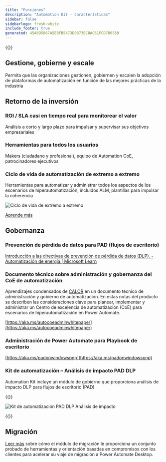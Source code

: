 ```yaml
---
title: "Funciones"
description: "Automation Kit - Características"
sidebar: false
sidebarlogo: fresh-white
include_footer: true
generated: 45A0D5867A5EBFB5473D0873BC8AC61FCD780559
---
```


{{<toc>}}

## Gestione, gobierne y escale

Permita que las organizaciones gestionen, gobiernen y escalen la adopción de plataformas de automatización en función de las mejores prácticas de la industria

## Retorno de la inversión

### ROI / SLA casi en tiempo real para monitorear el valor

Análisis a corto y largo plazo para impulsar y supervisar sus objetivos empresariales

### Herramientas para todos los usuarios

Makers (ciudadano y profesional), equipo de Automation CoE, patrocinadores ejecutivos

### Ciclo de vida de automatización de extremo a extremo

Herramientas para automatizar y administrar todos los aspectos de los escenarios de hiperautomatización, incluidos ALM, plantillas para impulsar la coherencia

![Ciclo de vida de extremo a extremo](/images/illustrations/end-to-end.png)

[Aprende más](https://learn.microsoft.com/power-automate/guidance/automation-kit/overview/automation-coe-strategy#automation-lifecycle)

## Gobernanza

### Prevención de pérdida de datos para PAD (flujos de escritorio)

[Introducción a las directivas de prevención de pérdida de datos (DLP). - Automatización de energía | Microsoft Learn](https://learn.microsoft.com/power-automate/prevent-data-loss#data-loss-prevention-for-desktop-flows-preview)

### Documento técnico sobre administración y gobernanza del CoE de automatización

Aprendizajes condensados de [CALOR](https://learn.microsoft.com/power-platform/guidance/automation-coe/heat) en un documento técnico de administración y gobierno de automatización. En estas notas del producto se describen las consideraciones clave para planear, implementar y administrar un Centro de excelencia de automatización (CoE) para escenarios de hiperautomatización en Power Automate. 

[https://aka.ms/autocoeadminwhitepaper](https://aka.ms/autocoeadminwhitepaper)

### Administración de Power Automate para Playbook de escritorio

[https://aka.ms/padonwindowspnp](https://aka.ms/padonwindowspnp)

### Kit de automatización – Análisis de impacto PAD DLP

Automation Kit incluye un módulo de gobierno que proporciona análisis de impacto DLP para flujos de escritorio (PAD)

{{<border>}}

![Kit de automatización PAD DLP Análisis de impacto](/images/pad-dlp-impact.png)

{{</border>}}




## Migración

[Leer más](/es/migration) sobre cómo el módulo de migración le proporciona un conjunto probado de herramientas y orientación basadas en compromisos con los clientes para acelerar su viaje de migración a Power Automate Desktop.
